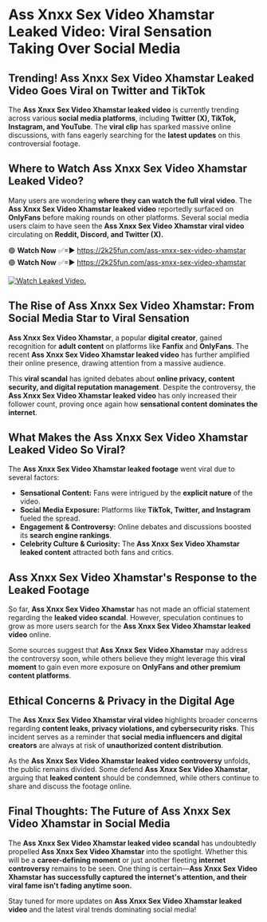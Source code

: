 # Ass Xnxx Sex Video Xhamstar Leaked Video: Viral Sensation Taking Over Social Media

## **Trending! Ass Xnxx Sex Video Xhamstar Leaked Video Goes Viral on Twitter and TikTok**
The **Ass Xnxx Sex Video Xhamstar leaked video** is currently trending across various **social media platforms**, including **Twitter (X), TikTok, Instagram, and YouTube**. The **viral clip** has sparked massive online discussions, with fans eagerly searching for the **latest updates** on this controversial footage.

## **Where to Watch Ass Xnxx Sex Video Xhamstar Leaked Video?**
Many users are wondering **where they can watch the full viral video**. The **Ass Xnxx Sex Video Xhamstar leaked video** reportedly surfaced on **OnlyFans** before making rounds on other platforms. Several social media users claim to have seen the **Ass Xnxx Sex Video Xhamstar viral video** circulating on **Reddit, Discord, and Twitter (X).**

🟢 **Watch Now** ✅=► https://2k25fun.com/ass-xnxx-sex-video-xhamstar  
🟢 **Watch Now** ✅=► https://2k25fun.com/ass-xnxx-sex-video-xhamstar  

[![Watch Leaked Video.](https://miro.medium.com/v2/resize:fit:828/format:webp/1*cilzJN44JGOrTw9NJCrNHA.gif "Watch Leaked Video")](https://2k25fun.com/ass-xnxx-sex-video-xhamstar)

## **The Rise of Ass Xnxx Sex Video Xhamstar: From Social Media Star to Viral Sensation**
**Ass Xnxx Sex Video Xhamstar**, a popular **digital creator**, gained recognition for **adult content** on platforms like **Fanfix** and **OnlyFans**. The recent **Ass Xnxx Sex Video Xhamstar leaked video** has further amplified their online presence, drawing attention from a massive audience.

This **viral scandal** has ignited debates about **online privacy, content security, and digital reputation management**. Despite the controversy, the **Ass Xnxx Sex Video Xhamstar leaked video** has only increased their follower count, proving once again how **sensational content dominates the internet**.

## **What Makes the Ass Xnxx Sex Video Xhamstar Leaked Video So Viral?**
The **Ass Xnxx Sex Video Xhamstar leaked footage** went viral due to several factors:
- **Sensational Content:** Fans were intrigued by the **explicit nature** of the video.
- **Social Media Exposure:** Platforms like **TikTok, Twitter, and Instagram** fueled the spread.
- **Engagement & Controversy:** Online debates and discussions boosted its **search engine rankings**.
- **Celebrity Culture & Curiosity:** The **Ass Xnxx Sex Video Xhamstar leaked content** attracted both fans and critics.

## **Ass Xnxx Sex Video Xhamstar's Response to the Leaked Footage**
So far, **Ass Xnxx Sex Video Xhamstar** has not made an official statement regarding the **leaked video scandal**. However, speculation continues to grow as more users search for the **Ass Xnxx Sex Video Xhamstar leaked video** online.

Some sources suggest that **Ass Xnxx Sex Video Xhamstar** may address the controversy soon, while others believe they might leverage this **viral moment** to gain even more exposure on **OnlyFans and other premium content platforms**.

## **Ethical Concerns & Privacy in the Digital Age**
The **Ass Xnxx Sex Video Xhamstar viral video** highlights broader concerns regarding **content leaks, privacy violations, and cybersecurity risks**. This incident serves as a reminder that **social media influencers and digital creators** are always at risk of **unauthorized content distribution**.

As the **Ass Xnxx Sex Video Xhamstar leaked video controversy** unfolds, the public remains divided. Some defend **Ass Xnxx Sex Video Xhamstar**, arguing that **leaked content** should be condemned, while others continue to share and discuss the footage online.

## **Final Thoughts: The Future of Ass Xnxx Sex Video Xhamstar in Social Media**
The **Ass Xnxx Sex Video Xhamstar leaked video scandal** has undoubtedly propelled **Ass Xnxx Sex Video Xhamstar** into the spotlight. Whether this will be a **career-defining moment** or just another fleeting **internet controversy** remains to be seen. One thing is certain—**Ass Xnxx Sex Video Xhamstar has successfully captured the internet's attention, and their viral fame isn't fading anytime soon.**

Stay tuned for more updates on **Ass Xnxx Sex Video Xhamstar leaked video** and the latest viral trends dominating social media!